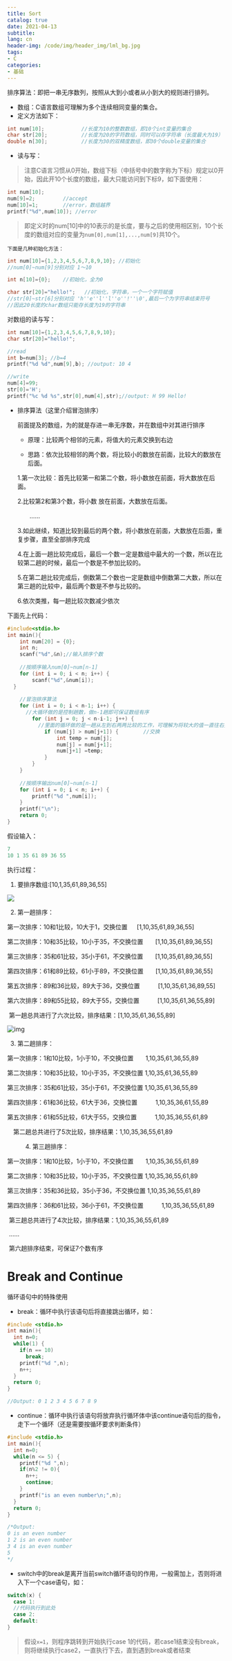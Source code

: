 ```yaml
---
title: Sort
catalog: true
date: 2021-04-13
subtitle: 
lang: cn
header-img: /code/img/header_img/lml_bg.jpg
tags:
- C
categories:
- 基础
---
```


排序算法：即把一串无序数列，按照从大到小或者从小到大的规则进行排列。

- 数组：C语言数组可理解为多个连续相同变量的集合。
- 定义方法如下：

```c
int num[10];			//长度为10的整数数组，即10个int变量的集合
char str[20];			//长度为20的字符数组，同时可以存字符串（长度最大为19）
double n[30];			//长度为30的双精度数组，即30个double变量的集合
```

  - 读与写：

  > 注意C语言习惯从0开始，数组下标（中括号中的数字称为下标）规定以0开始，因此开10个长度的数组，最大只能访问到下标9，如下面使用：

  ```c
  int num[10];
  num[9]=2;			//accept
  num[10]=1;		//error，数组越界
  printf("%d",num[10]); //error
  ```

  > 即定义时的num[10]中的10表示的是长度，要与之后的使用相区别，10个长度的数组对应的变量为`num[0],num[1],...,num[9]`共10个。

	下面是几种初始化方法：

  ```c
  int num[10]={1,2,3,4,5,6,7,8,9,10}; //初始化
  //num[0]~num[9]分别对应 1～10
  
  int n[10]={0};	//初始化，全为0

  char str[20]="hello!";   //初始化，字符串，一个一个字符赋值
  //str[0]~str[6]分别对应 'h''e''l''l''o''!''\0',最后一个为字符串结束符号
  //因此20长度的char数组只能存长度为19的字符串
  ```

  对数组的读与写：

  ```c
  int num[10]={1,2,3,4,5,6,7,8,9,10};
  char str[20]="hello!";
  
  //read
  int b=num[3];	//b=4
  printf("%d %d",num[9],b); //output: 10 4
  
  //write
  num[4]=99;
  str[0]='H';
  printf("%c %d %s",str[0],num[4],str);//output: H 99 Hello!
  ```

- 排序算法（这里介绍冒泡排序）

  前面提及的数组，为的就是存进一串无序数，并在数组中对其进行排序

  - 原理：比较两个相邻的元素，将值大的元素交换到右边

  - 思路：依次比较相邻的两个数，将比较小的数放在前面，比较大的数放在后面。

  1.第一次比较：首先比较第一和第二个数，将小数放在前面，将大数放在后面。

  2.比较第2和第3个数，将小数 放在前面，大数放在后面。

  　　......

  3.如此继续，知道比较到最后的两个数，将小数放在前面，大数放在后面，重复步骤，直至全部排序完成

  4.在上面一趟比较完成后，最后一个数一定是数组中最大的一个数，所以在比较第二趟的时候，最后一个数是不参加比较的。

  5.在第二趟比较完成后，倒数第二个数也一定是数组中倒数第二大数，所以在第三趟的比较中，最后两个数是不参与比较的。

  6.依次类推，每一趟比较次数减少依次

下面先上代码：

```c
#include<stdio.h>
int main(){
    int num[20] = {0};
    int n;
    scanf("%d",&n);//输入排序个数
  
  	//按顺序输入num[0]~num[n-1]
    for (int i = 0; i < n; i++) {
        scanf("%d",&num[i]);
  }
  
    //冒泡排序算法
    for (int i = 0; i < n-1; i++) {
      //大循环做的是控制趟数，做n-1趟即可保证数组有序
        for (int j = 0; j < n-i-1; j++) {	
          //里面的循环做的是一趟从左到右两两比较的工作，可理解为将较大的值一直往右推，做完完整的一次循环，可保证最右的为最大值（第一趟）。
            if (num[j] > num[j+1]) {		//交换
                int temp = num[j];
                num[j] = num[j+1];
                num[j+1] =temp;
            }
        }
    }
    
  	//按顺序输出num[0]~num[n-1]
    for (int i = 0; i < n; i++) {
        printf("%d ",num[i]);
    }
    printf("\n");
    return 0;
}

```

假设输入：

```c
7
10 1 35 61 89 36 55
```

执行过程：

1. 要排序数组:[10,1,35,61,89,36,55]

![](1.png)

2. 第一趟排序：

第一次排序：10和1比较，10大于1，交换位置 　  [1,10,35,61,89,36,55]

第二次排序：10和35比较，10小于35，不交换位置　　[1,10,35,61,89,36,55]

第三次排序：35和61比较，35小于61，不交换位置　　[1,10,35,61,89,36,55]

第四次排序：61和89比较，61小于89，不交换位置　　[1,10,35,61,89,36,55]

第五次排序：89和36比较，89大于36，交换位置　　　[1,10,35,61,36,89,55]

第六次排序：89和55比较，89大于55，交换位置　　　[1,10,35,61,36,55,89]

​    第一趟总共进行了六次比较，排序结果：[1,10,35,61,36,55,89]

![img](2.png)

3. 第二趟排序：

第一次排序：1和10比较，1小于10，不交换位置　　1,10,35,61,36,55,89

第二次排序：10和35比较，10小于35，不交换位置  1,10,35,61,36,55,89

第三次排序：35和61比较，35小于61，不交换位置   1,10,35,61,36,55,89

第四次排序：61和36比较，61大于36，交换位置　　　1,10,35,36,61,55,89

第五次排序：61和55比较，61大于55，交换位置　　　1,10,35,36,55,61,89

　第二趟总共进行了5次比较，排序结果：1,10,35,36,55,61,89

　　　4.  第三趟排序：

第一次排序：1和10比较，1小于10，不交换位置　　1,10,35,36,55,61,89

第二次排序：10和35比较，10小于35，不交换位置  1,10,35,36,55,61,89

第三次排序：35和36比较，35小于36，不交换位置   1,10,35,36,55,61,89

第四次排序：36和61比较，36小于61，不交换位置　　　1,10,35,36,55,61,89

​    第三趟总共进行了4次比较，排序结果：1,10,35,36,55,61,89

​			......

​	第六趟排序结束，可保证7个数有序

# Break and Continue

循环语句中的特殊使用

- break：循环中执行该语句后将直接跳出循环，如：

```c
#include <stdio.h>
int main(){
  int n=0;
  while(1) {
    if(n == 10)
      break;
    printf("%d ",n);
    n++;
  }
  return 0;
}

//Output: 0 1 2 3 4 5 6 7 8 9
```

- continue：循环中执行该语句将放弃执行循环体中该continue语句后的指令，走下一个循环（还是需要按循环要求判断条件）

```c
#include <stdio.h>
int main(){
  int n=0;
  while(n <= 5) {
    printf("%d ",n);
    if(n%2 != 0){
      n++;
      continue;
    }
    printf("is an even number\n;",n);
  }
  return 0;
}

/*Output: 
0 is an even number
1 2 is an even number
3 4 is an even number
5			
*/
```

- switch中的break是离开当前switch循环语句的作用，一般需加上，否则将进入下一个case语句，如：

```c
switch(x) {
  case 1:
  //代码执行到此处
  case 2:
  default:
}
```

> 假设`x=1`，则程序跳转到开始执行case 1的代码，若case1结束没有break，则将继续执行case2，一直执行下去，直到遇到break或者结束



​			